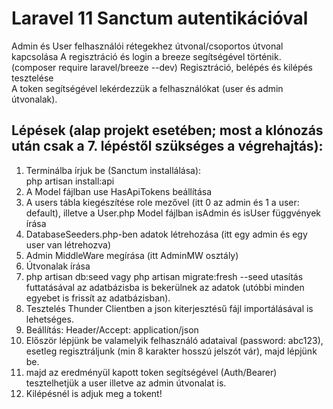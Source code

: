 # Laravel 11 Sanctum autentikációval
Admin és User felhasználói rétegekhez útvonal/csoportos útvonal kapcsolása 
A regisztráció és login a breeze segítségével történik. (composer require laravel/breeze --dev)
Regisztráció, belépés és kilépés tesztelése  
A token segítségével lekérdezzük a felhasználókat (user és admin útvonalak).  

## Lépések (alap projekt esetében; most a klónozás után csak a 7. lépéstől szükséges a végrehajtás):
1. Terminálba írjuk be (Sanctum installálása):  
php artisan install:api  
2. A Model fájlban use HasApiTokens beállítása
3. A users tábla kiegészítése role mezővel (itt 0 az admin és 1 a user: default), illetve a User.php Model fájlban isAdmin és isUser függvények írása  
4. DatabaseSeeders.php-ben adatok létrehozása (itt egy admin és egy user van létrehozva)
5. Admin MiddleWare megírása (itt AdminMW osztály)
6. Útvonalak írása  
7. php artisan db:seed vagy php artisan migrate:fresh --seed utasítás futtatásával az adatbázisba is bekerülnek az adatok (utóbbi minden egyebet is frissít az adatbázisban).
8. Tesztelés Thunder Clientben a json kiterjesztésű fájl importálásával is lehetséges.
9. Beállítás: Header/Accept: application/json  
10. Először lépjünk be valamelyik felhasználó adataival (password: abc123), esetleg regisztráljunk (min 8 karakter hosszú jelszót vár), majd lépjünk be.
11. majd az eredményül kapott token segítségével (Auth/Bearer) tesztelhetjük a user illetve az admin útvonalat is.
12. Kilépésnél is adjuk meg a tokent!
